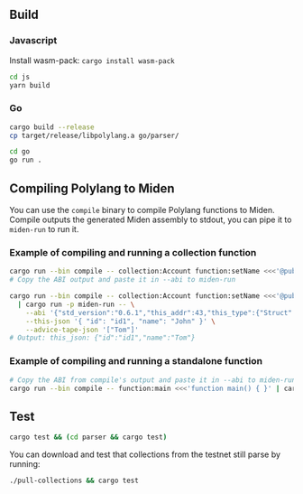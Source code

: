 ## Build

### Javascript

Install wasm-pack: `cargo install wasm-pack`

```bash
cd js
yarn build
```

### Go

```bash
cargo build --release
cp target/release/libpolylang.a go/parser/

cd go
go run .
```

## Compiling Polylang to Miden

You can use the `compile` binary to compile Polylang functions to Miden. Compile outputs the generated Miden assembly to stdout, you can pipe it to `miden-run` to run it.

### Example of compiling and running a collection function

```bash
cargo run --bin compile -- collection:Account function:setName <<<'@public collection Account { id: string; name: string; function setName(newName: string) { this.name = newName; } }'
# Copy the ABI output and paste it in --abi to miden-run

cargo run --bin compile -- collection:Account function:setName <<<'@public collection Account { id: string; name: string; function setName(newName: string) { this.name = newName; } }' \
  | cargo run -p miden-run -- \
    --abi '{"std_version":"0.6.1","this_addr":43,"this_type":{"Struct":{"name":"Account","fields":[["id","String"],["name","String"]]}},"param_types":["String"],"other_records":[{"collection":"Account"}],"other_collection_types":[{"Struct":{"name":"Account","fields":[["id","String"],["name","String"]]}}],"dependent_fields":[]}' \
    --this-json '{ "id": "id1", "name": "John" }' \
    --advice-tape-json '["Tom"]'
# Output: this_json: {"id":"id1","name":"Tom"}
```

### Example of compiling and running a standalone function

```bash
# Copy the ABI from compile's output and paste it in --abi to miden-run
cargo run --bin compile -- function:main <<<'function main() { }' | cargo run -p miden-run -- --abi ' {"std_version":"0.6.1","this_addr":null,"this_type":null,"param_types":[],"other_records":[],"other_collection_types":[],"dependent_fields":[]}'
```

## Test

```bash
cargo test && (cd parser && cargo test)
```

You can download and test that collections from the testnet still parse by running:

```bash
./pull-collections && cargo test
```
